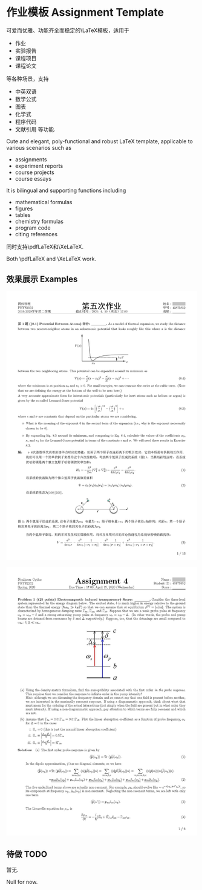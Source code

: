# 作业模板 Assignment Template

可爱而优雅、功能齐全而稳定的\LaTeX模板，适用于
- 作业
- 实验报告
- 课程项目
- 课程论文

等各种场景，支持
- 中英双语
- 数学公式
- 图表
- 化学式
- 程序代码
- 文献引用
等功能.

Cute and elegant, poly-functional and robust LaTeX template, applicable to various scenarios such as
- assignments
- experiment reports
- course projects
- course essays

It is bilingual and supporting functions including
- mathematical formulas
- figures
- tables
- chemistry formulas
- program code
- citing references

同时支持\pdfLaTeX和\XeLaTeX.

Both \pdfLaTeX and \XeLaTeX work.

## 效果展示 Examples

![中文版效果图](Examples/AssignmentExample-Zh.jpg)

![English example](Examples/AssignmentExample-En.jpg)

## 待做 TODO

暂无.

Null for now.